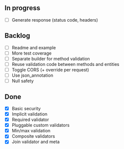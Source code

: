 In progress
-----------
 * [ ] Generate response (status code, headers)

Backlog
-------
 * [ ] Readme and example
 * [ ] More test coverage
 * [ ] Separate builder for method validation
 * [ ] Reuse validation code between methods and entities
 * [ ] Toggle CORS (+ override per request)
 * [ ] Use json_annotation
 * [ ] Null safety
 
Done
----
 * [x] Basic security
 * [x] Implicit validation
 * [x] Required validator
 * [x] Pluggable custom validators
 * [x] Min/max validation
 * [x] Composite validators
 * [x] Join validator and meta
